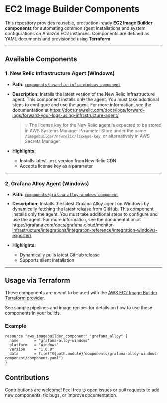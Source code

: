 # EC2 Image Builder Components

This repository provides reusable, production-ready **EC2 Image Builder components** for automating common agent installations and system configurations on Amazon EC2 instances. Components are defined as YAML documents and provisioned using **Terraform**.

---

## Available Components

### 1. **New Relic Infrastructure Agent (Windows)**

- **Path:** [`components/newrelic-infra-windows-component`](./components/newrelic-infra-windows-component)
- **Description:**
  Installs the latest version of the New Relic Infrastructure agent. This component installs only the agent. You must take additional steps to configure and use the agent. For more information, see the documentation at https://docs.newrelic.com/docs/logs/forward-logs/forward-your-logs-using-infrastructure-agent/.

  > 💡 The license key for the New Relic agent is expected to be stored in AWS Systems Manager Parameter Store under the name `/imagebuilder/newrelic/license-key`, or alternatively in AWS Secrets Manager.

- **Highlights:**
  - Installs latest `.msi` version from New Relic CDN
  - Accepts license key as a parameter

---

### 2. **Grafana Alloy Agent (Windows)**

- **Path:** [`components/grafana-alloy-windows-component`](./components/grafana-alloy-windows-component)
- **Description:**
  Installs the latest Grafana Alloy agent on Windows by dynamically fetching the latest release from GitHub. This component installs only the agent. You must take additional steps to configure and use the agent. For more information, see the documentation at https://grafana.com/docs/grafana-cloud/monitor-infrastructure/integrations/integration-reference/integration-windows-exporter/

- **Highlights:**
  - Dynamically pulls latest GitHub release
  - Supports silent installation

---

## Usage via Terraform

These components are meant to be used with the [AWS EC2 Image Builder Terraform provider](https://registry.terraform.io/providers/hashicorp/aws/latest/docs/resources/imagebuilder_component).

See sample pipelines and image recipes for details on how to use these components in your builds.

### Example

```hcl
resource "aws_imagebuilder_component" "grafana_alloy" {
  name       = "grafana-alloy-windows"
  platform   = "Windows"
  version    = "1.0.0"
  data       = file("${path.module}/components/grafana-alloy-windows-component/component.yaml")
}
```


## Contributions
Contributions are welcome! Feel free to open issues or pull requests to add new components, fix bugs, or improve documentation.
